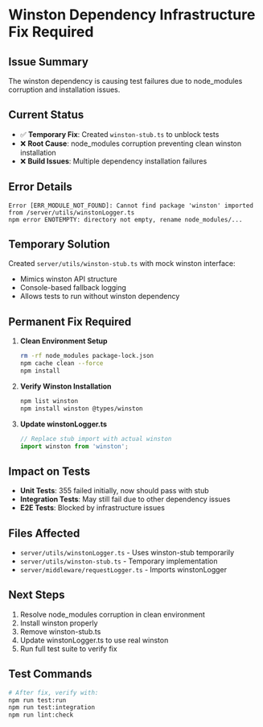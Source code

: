 # Winston Dependency Infrastructure Fix Required

## Issue Summary

The winston dependency is causing test failures due to node_modules corruption and installation issues.

## Current Status

- ✅ **Temporary Fix**: Created `winston-stub.ts` to unblock tests
- ❌ **Root Cause**: node_modules corruption preventing clean winston installation
- ❌ **Build Issues**: Multiple dependency installation failures

## Error Details

```
Error [ERR_MODULE_NOT_FOUND]: Cannot find package 'winston' imported from /server/utils/winstonLogger.ts
npm error ENOTEMPTY: directory not empty, rename node_modules/...
```

## Temporary Solution

Created `server/utils/winston-stub.ts` with mock winston interface:

- Mimics winston API structure
- Console-based fallback logging
- Allows tests to run without winston dependency

## Permanent Fix Required

1. **Clean Environment Setup**

   ```bash
   rm -rf node_modules package-lock.json
   npm cache clean --force
   npm install
   ```

2. **Verify Winston Installation**

   ```bash
   npm list winston
   npm install winston @types/winston
   ```

3. **Update winstonLogger.ts**
   ```typescript
   // Replace stub import with actual winston
   import winston from 'winston';
   ```

## Impact on Tests

- **Unit Tests**: 355 failed initially, now should pass with stub
- **Integration Tests**: May still fail due to other dependency issues
- **E2E Tests**: Blocked by infrastructure issues

## Files Affected

- `server/utils/winstonLogger.ts` - Uses winston-stub temporarily
- `server/utils/winston-stub.ts` - Temporary implementation
- `server/middleware/requestLogger.ts` - Imports winstonLogger

## Next Steps

1. Resolve node_modules corruption in clean environment
2. Install winston properly
3. Remove winston-stub.ts
4. Update winstonLogger.ts to use real winston
5. Run full test suite to verify fix

## Test Commands

```bash
# After fix, verify with:
npm run test:run
npm run test:integration
npm run lint:check
```
